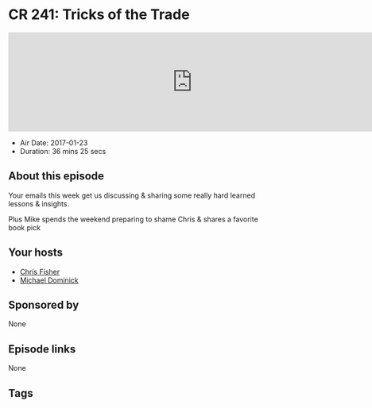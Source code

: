 # CR 241: Tricks of the Trade

<iframe src="https://player.fireside.fm/v2/MLf2ZzhC+d_kQEUyC?theme=dark" width="740" height="200" frameborder="0" scrolling="no"></iframe>

* Air Date: 2017-01-23
* Duration: 36 mins 25 secs

## About this episode

Your emails this week get us discussing & sharing some really hard learned lessons & insights.

Plus Mike spends the weekend preparing to shame Chris & shares a favorite book pick

## Your hosts
* [Chris Fisher](https://coder.show/hosts/chrislas)
* [Michael Dominick](https://coder.show/hosts/michael)

## Sponsored by

None



## Episode links

None



## Tags

